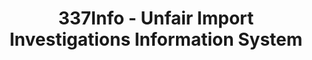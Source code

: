 ---
layout: default
bigquery: https://console.cloud.google.com/bigquery?p=patents-public-data&d=usitc_investigations&page=dataset&project=sheets-management-319211
citation: US International Trade Commission 337Info Unfair Import Investigations Information
  System
contributors: US International Trade Comission
cost: None
description: US International Trade Commission 337Info Unfair Import Investigations
  Information System contains data on investigations done under Section 337. Section
  337 declares the infringement of certain statutory intellectual property rights
  and other forms of unfair competition in import trade to be unlawful practices.
  Most Section 337 investigations involve allegations of patent or registered trademark
  infringement.
documentation: FAQ and tutorial available on the site
last_edit: 04/12/2022, 17:03:51
location: https://pubapps2.usitc.gov/337external/
maintained_by: US International Trade Comission
schema_fields:
- finalDetViolation
- cafcAppeals
- finalIdOnViolationDue
- teoIdIssueDate
- issueDateOtherNonFinal
- targetDate
- investigationType
- copyrightNumbers
- endDateMarkmanHearing
- title
- finalDetNoViolation
- dateOfPublicationFrNotice
- currentStatus
- investigationTermDate
- ouiiAttorney
- teoIdDueDate
- investigationNo
- gcAttorney
- publication_number
- invUnfairAct
- aljAssigned
- patentNumbers
- dateCreated
- finalIdOnViolationIssue
- scheduledEndDateEvidHear
- patentNumber
- teoReliefGranted
- actualStartDateEvidHear
- actualEndDateEvidHear
- markmanHearing
- ouiiParticipation
- internalRemand
- startDateMarkmanHearing
- docketNo
- currentActiveALJ
- complainant
- teoProceedingInvolved
- trademarkNumbers
- lastUpdated
- dateComplaintFiled
- htsNumbers
- id
- scheduledStartDateEvidHear
- respondent
shortname: unfair_import_investigations
tags:
- import
- legal
- trade
timeframe: 2008-2021 (prior to 2008 downloadable as a JSON file)
title: 337Info - Unfair Import Investigations Information System
uuid: 2721f5ec-e599-4890-9265-9706719fc71e
---